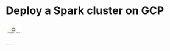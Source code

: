 # Deploy a Spark cluster on GCP 
<div>
  <img src="https://github.com/devicons/devicon/blob/master/icons/googlecloud/googlecloud-original-wordmark.svg" title="Python" alt="Python" width="40" height="40"/>&nbsp;
</div>
---
